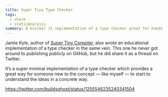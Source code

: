 ```yaml
---
title: Super Tiny Type Checker
tags:
  - share
  - staticAnalysis
summary: A minimal JS implementation of a type checker great for hands on learners
---
```

Jamie Kyle, author of [Super Tiny Compiler](https://jordaneldredge.com/notes/9f2687e9-f871-4da3-b251-48b04b5f2be7/), also wrote an educational implementation of a type checker in the same vein. This one he never got around to publishing publicly on GitHub, but he did share it as a thread on Twitter.

It’s a super minimal implementation of a type checker which provides a great way for someone new to the concept — like myself — to start to understand the ideas in a concrete way.

<https://twitter.com/buildsghost/status/1255546235240341504>
